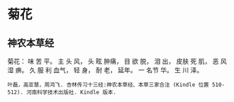 # 菊花

## 神农本草经

菊花： 味 苦 平。 主 头 风， 头 眩 肿痛， 目 欲 脱， 泪 出， 皮肤 死 肌， 恶 风湿 痹。 久 服 利 血气， 轻 身， 耐 老， 延年。 一 名节 华。 生 川 泽。


```{seealso}
叶磊，高亚慧，周鸿飞. 杏林传习十三经:神农本草经、本草三家合注 (Kindle 位置 510-512). 河南科学技术出版社. Kindle 版本. 
```